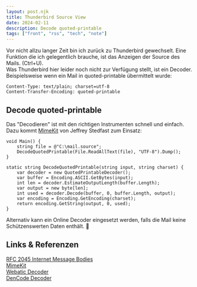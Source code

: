 ```yaml
---
layout: post.njk
title: Thunderbird Source View
date: 2024-02-11
description: Decode quoted-printable
tags: ["front", "rss", "tech", "note"]
---  
```


Vor nicht allzu langer Zeit bin ich zurück zu Thunderbird gewechselt. Eine Funktion die ich gelegentlich brauche,
ist das Anzeigen der Source des Mails. (Ctrl+U).  
Was Thunderbird hier leider noch nicht zur Verfügung stellt, ist ein Decoder. Beispielsweise wenn ein Mail in 
quoted-printable übermittelt wurde:

```
Content-Type: text/plain; charset=utf-8
Content-Transfer-Encoding: quoted-printable
```

## Decode quoted-printable
Das "Decodieren" ist mit den richtigen Instrumenten schnell und einfach.  
Dazu kommt [MimeKit] von Jeffrey Stedfast zum Einsatz:

```
void Main() {
    string file = @"C:\mail.source";
    DecodeQuotedPrintable(File.ReadAllText(file), "UTF-8").Dump();
}

static string DecodeQuotedPrintable(string input, string charset) {
    var decoder = new QuotedPrintableDecoder();
    var buffer = Encoding.ASCII.GetBytes(input);
    int len = decoder.EstimateOutputLength(buffer.Length);
    var output = new byte[len];
    int used = decoder.Decode(buffer, 0, buffer.Length, output);
    var encoding = Encoding.GetEncoding(charset);
    return encoding.GetString(output, 0, used);
}
```

Alternativ kann ein Online Decoder eingesetzt werden, falls die Mail keine Schützenswerten Daten enthält. 🚦

## Links & Referenzen  
[RFC 2045 Internet Message Bodies]  
[MimeKit]  
[Webatic Decoder]  
[DenCode Decoder]  




[RFC 2045 Internet Message Bodies]: https://www.rfc-editor.org/rfc/rfc2045#section-6.7  
[MimeKit]: https://github.com/jstedfast/MimeKit  
[Webatic Decoder]: https://www.webatic.com/quoted-printable-convertor  
[DenCode Decoder]: https://dencode.com/string/quoted-printable   








